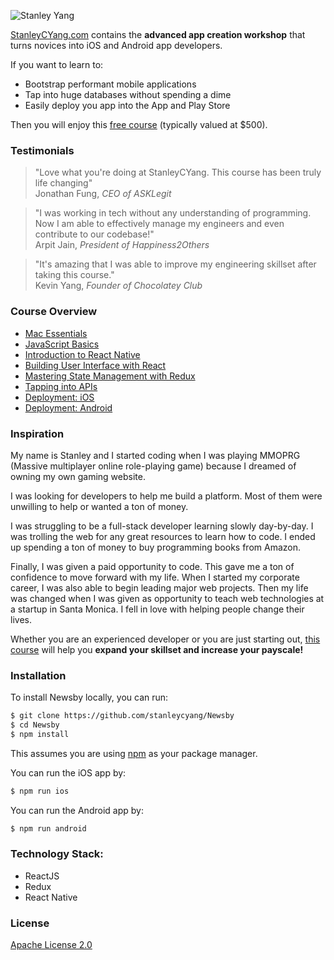 ![Stanley Yang](https://www.stanleycyang.com/images/stanley200x200.png)

[StanleyCYang.com](https://www.stanleycyang.com) contains the **advanced app creation workshop** that turns novices into iOS and Android app developers.

If you want to learn to: 

- Bootstrap performant mobile applications
- Tap into huge databases without spending a dime
- Easily deploy you app into the App and Play Store

Then you will enjoy this [free course](https://www.stanleycyang.com/) (typically valued at $500).

### Testimonials

>"Love what you're doing at StanleyCYang. This course has been truly life changing"<br />
> Jonathan Fung, *CEO of ASKLegit*

>"I was working in tech without any understanding of programming. Now I am able to effectively manage my engineers and even contribute to our codebase!"<br />
> Arpit Jain, *President of Happiness2Others*

>"It's amazing that I was able to improve my engineering skillset after taking this course."<br />
> Kevin Yang, *Founder of Chocolatey Club*

### Course Overview

* [Mac Essentials](https://www.stanleycyang.com/workshop/1)
* [JavaScript Basics](https://www.stanleycyang.com/workshop/2)
* [Introduction to React Native](https://www.stanleycyang.com/workshop/3)
* [Building User Interface with React](https://www.stanleycyang.com/workshop/4)
* [Mastering State Management with Redux](https://www.stanleycyang.com/workshop/5)
* [Tapping into APIs](https://www.stanleycyang.com/workshop/6)
* [Deployment: iOS](https://www.stanleycyang.com/workshop/7)
* [Deployment: Android](https://www.stanleycyang.com/workshop/8)

### Inspiration

My name is Stanley and I started coding when I was playing MMOPRG (Massive multiplayer online role-playing game) because I dreamed of owning my own gaming website.

I was looking for developers to help me build a platform. Most of them were unwilling to help or wanted a ton of money.

I was struggling to be a full-stack developer learning slowly day-by-day. I was trolling the web for any great resources to learn how to code. I ended up spending a ton of money to buy programming books from Amazon. 

Finally, I was given a paid opportunity to code. This gave me a ton of confidence to move forward with my life. When I started my corporate career, I was also able to begin leading major web projects. Then my life was changed when I was given as opportunity to teach web technologies at a startup in Santa Monica. I fell in love with helping people change their lives.

Whether you are an experienced developer or you are just starting out, [this course](https://www.stanleycyang.com/) will help you **expand your skillset and increase your payscale!**

### Installation

To install Newsby locally, you can run:

```bash
$ git clone https://github.com/stanleycyang/Newsby
$ cd Newsby
$ npm install
```

This assumes you are using [npm](https://www.npmjs.com/) as your package manager.  

You can run the iOS app by:

```bash
$ npm run ios
```

You can run the Android app by:

```bash
$ npm run android
```

### Technology Stack:

- ReactJS
- Redux
- React Native

### License

[Apache License 2.0](https://github.com/stanleycyang/Newsby/blob/master/LICENSE.md)